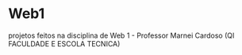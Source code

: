 # Web1
projetos feitos na disciplina de Web 1 - Professor Marnei Cardoso (QI FACULDADE E ESCOLA TECNICA)
